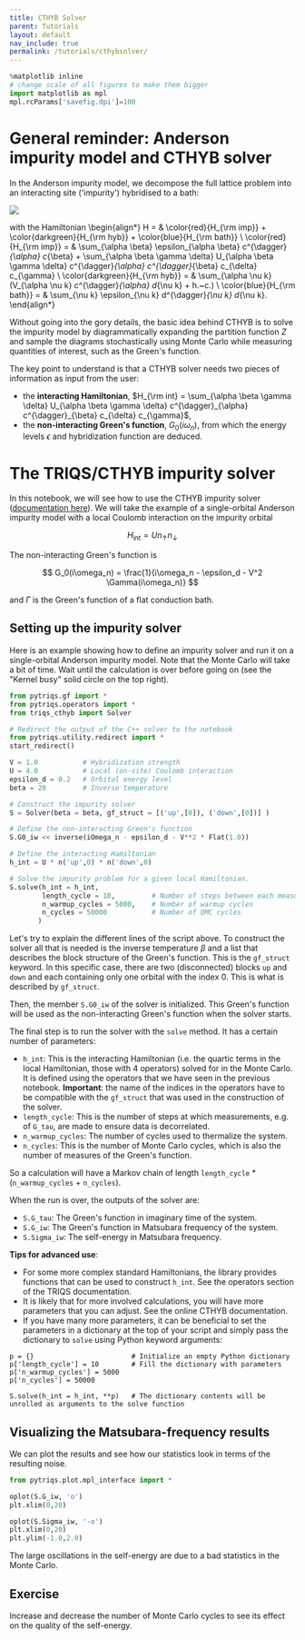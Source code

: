 ```yaml
---
title: CTHYB Solver
parent: Tutorials
layout: default
nav_include: true
permalink: /tutorials/cthybsolver/
---
```


```python
%matplotlib inline
# change scale of all figures to make them bigger
import matplotlib as mpl
mpl.rcParams['savefig.dpi']=100
```

General reminder: Anderson impurity model and CTHYB solver
=========================================

In the Anderson impurity model, we decompose the full lattice problem into an interacting site ('impurity') hybridised to a bath:

<img src="files/dmft_bath_impurity.png">

with the Hamiltonian
   \begin{align*}
     H = & \color{red}{H_{\rm imp}} + \color{darkgreen}{H_{\rm hyb}} + \color{blue}{H_{\rm bath}} \\
     \color{red}{H_{\rm imp}} = & \sum_{\alpha \beta} \epsilon_{\alpha \beta} c^{\dagger}_{\alpha} c_{\beta}
     + \sum_{\alpha \beta \gamma \delta} U_{\alpha \beta \gamma \delta} c^{\dagger}_{\alpha} c^{\dagger}_{\beta} c_{\delta} c_{\gamma} \\
     \color{darkgreen}{H_{\rm hyb}} = & \sum_{\alpha \nu k} (V_{\alpha \nu k} c^{\dagger}_{\alpha} d_{\nu k} + h.~c.) \\
     \color{blue}{H_{\rm bath}} = & \sum_{\nu k} \epsilon_{\nu k} d^{\dagger}_{\nu k} d_{\nu k}.
   \end{align*}

Without going into the gory details, the basic idea behind CTHYB is to solve the impurity model by diagrammatically expanding the partition function $Z$ and sample the diagrams stochastically using Monte Carlo while measuring quantities of interest, such as the Green's function.

The key point to understand is that a CTHYB solver needs two pieces of information as input from the user:
- the **interacting Hamiltonian**, $H_{\rm int} = \sum_{\alpha \beta \gamma \delta} U_{\alpha \beta \gamma \delta} c^{\dagger}_{\alpha} c^{\dagger}_{\beta} c_{\delta} c_{\gamma}$,
- the **non-interacting Green's function**, $G_0(i\omega_n)$, from which the energy levels $\epsilon$ and hybridization function are deduced.

The TRIQS/CTHYB impurity solver
===============================

In this notebook, we will see how to use the CTHYB impurity solver ([documentation here](https://triqs.github.io/cthyb/)). We will take
the example of a single-orbital Anderson impurity model with a local Coulomb interaction on
the impurity orbital

$$
H_\mathrm{int} = U n_\mathrm{\uparrow} n_\mathrm{\downarrow}
$$

The non-interacting Green's function is

$$
G_0(i\omega_n) = \frac{1}{i\omega_n - \epsilon_d - V^2 \Gamma(i\omega_n)}
$$

and $\Gamma$ is the Green's function of a flat conduction bath.

Setting up the impurity solver
------------------------------

Here is an example showing how to define an impurity solver and run it on a
single-orbital Anderson impurity model. Note that the Monte Carlo will take a bit
of time. Wait until the calculation is over before going on (see the "Kernel busy"
solid circle on the top right).


```python
from pytriqs.gf import *
from pytriqs.operators import *
from triqs_cthyb import Solver

# Redirect the output of the C++ solver to the notebook
from pytriqs.utility.redirect import *
start_redirect()

V = 1.0           # Hybridization strength
U = 4.0           # Local (on-site) Coulomb interaction
epsilon_d = 0.2   # Orbital energy level
beta = 20         # Inverse temperature

# Construct the impurity solver
S = Solver(beta = beta, gf_struct = [('up',[0]), ('down',[0])] )

# Define the non-interacting Green's function
S.G0_iw << inverse(iOmega_n - epsilon_d - V**2 * Flat(1.0))

# Define the interacting Hamiltonian
h_int = U * n('up',0) * n('down',0)

# Solve the impurity problem for a given local Hamiltonian.
S.solve(h_int = h_int,
        length_cycle = 10,         # Number of steps between each measurement
        n_warmup_cycles = 5000,    # Number of warmup cycles
        n_cycles = 50000           # Number of QMC cycles
       )
```

Let's try to explain the different lines of the script above. To construct the solver all that is needed is the inverse temperature $\beta$ and a list that describes the block structure of the Green's function. This is the `gf_struct` keyword. In this specific case, there are two (disconnected) blocks `up` and `down` and each containing only one orbital with the index 0. This is what is described by `gf_struct`.

Then, the member `S.G0_iw` of the solver is initialized. This Green's function will be used as the non-interacting Green's function when the solver starts.

The final step is to run the solver with the `solve` method. It has a certain number of parameters:

- `h_int`: This is the interacting Hamiltonian (i.e. the quartic terms in the local Hamiltonian, those with 4 operators) solved for in the Monte Carlo. It is defined using the operators that we have seen in the previous notebook. **Important**: the name of the indices in the operators have to be compatible with the `gf_struct` that was used in the construction of the solver.
- `length_cycle`: This is the number of steps at which measurements, e.g. of `G_tau`, are made to ensure data is decorrelated.
- `n_warmup_cycles`: The number of cycles used to thermalize the system.
- `n_cycles`: This is the number of Monte Carlo cycles, which is also the number of measures of the Green's function.

So a calculation will have a Markov chain of length `length_cycle` * (`n_warmup_cycles` + `n_cycles`).

When the run is over, the outputs of the solver are:

- `S.G_tau`: The Green's function in imaginary time of the system.
- `S.G_iw`: The Green's function in Matsubara frequency of the system.
- `S.Sigma_iw`: The self-energy in Matsubara frequency.

**Tips for advanced use**:
- For some more complex standard Hamiltonians, the library provides functions that can be used to construct `h_int`. See the operators section of the TRIQS documentation.
- It is likely that for more involved calculations, you will have more parameters that you can adjust. See the online CTHYB documentation.
- If you have many more parameters, it can be beneficial to set the parameters in a dictionary at the top of your script and simply pass the dictionary to `solve` using Python keyword arguments:

```
p = {}                        # Initialize an empty Python dictionary
p['length_cycle'] = 10        # Fill the dictionary with parameters
p['n_warmup_cycles'] = 5000
p['n_cycles'] = 50000

S.solve(h_int = h_int, **p)   # The dictionary contents will be unrolled as arguments to the solve function

```

Visualizing the Matsubara-frequency results
-------------------------------------------

We can plot the results and see how our statistics look in terms of the resulting noise.


```python
from pytriqs.plot.mpl_interface import *

oplot(S.G_iw, 'o')
plt.xlim(0,20)
```


```python
oplot(S.Sigma_iw, '-o')
plt.xlim(0,20)
plt.ylim(-1.0,2.0)
```

The large oscillations in the self-energy are due to a bad statistics in the Monte Carlo.

Exercise
--------

Increase and decrease the number of Monte Carlo cycles to see its effect on the quality of the self-energy.
